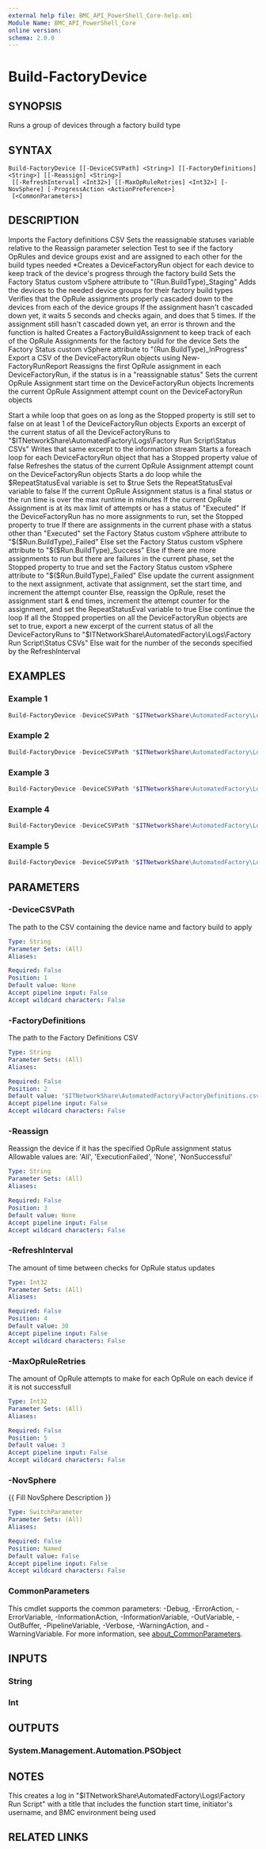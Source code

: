 ```yaml
---
external help file: BMC_API_PowerShell_Core-help.xml
Module Name: BMC_API_PowerShell_Core
online version:
schema: 2.0.0
---
```


# Build-FactoryDevice

## SYNOPSIS

Runs a group of devices through a factory build type

## SYNTAX

```text
Build-FactoryDevice [[-DeviceCSVPath] <String>] [[-FactoryDefinitions] <String>] [[-Reassign] <String>]
 [[-RefreshInterval] <Int32>] [[-MaxOpRuleRetries] <Int32>] [-NovSphere] [-ProgressAction <ActionPreference>]
 [<CommonParameters>]
```

## DESCRIPTION

Imports the Factory definitions CSV
Sets the reassignable statuses variable relative to the Reassign parameter selection
Test to see if the factory OpRules and device groups exist and are assigned to each other for the build types needed
*Creates a DeviceFactoryRun object for each device to keep track of the device's progress through the factory build
Sets the Factory Status custom vSphere attribute to "$($Run.BuildType)_Staging"
Adds the devices to the needed device groups for their factory build types
Verifies that the OpRule assignments properly cascaded down to the devices from each of the device groups
If the assignment hasn't cascaded down yet, it waits 5 seconds and checks again, and does that 5 times.
If the assignment still hasn't cascaded down yet, an error is thrown and the function is halted
Creates a FactoryBuildAssignment to keep track of each of the OpRule Assignments for the factory build for the device
Sets the Factory Status custom vSphere attribute to "$($Run.BuildType)_InProgress"
Export a CSV of the DeviceFactoryRun objects using New-FactoryRunReport
Reassigns the first OpRule assignment in each DeviceFactoryRun, if the status is in a "reassignable status"
Sets the current OpRule Assignment start time on the DeviceFactoryRun objects
Increments the current OpRule Assignment attempt count on the DeviceFactoryRun objects

Start a while loop that goes on as long as the Stopped property is still set to false on at least 1 of the DeviceFactoryRun objects
Exports an excerpt of the current status of all the DeviceFactoryRuns to "$ITNetworkShare\AutomatedFactory\Logs\Factory Run Script\Status CSVs"
Writes that same excerpt to the information stream
Starts a foreach loop for each DeviceFactoryRun object that has a Stopped property value of false
Refreshes the status of the current OpRule Assignment attempt count on the DeviceFactoryRun objects
Starts a do loop while the $RepeatStatusEval variable is set to $true
Sets the RepeatStatusEval variable to false
If the current OpRule Assignment status is a final status or the run time is over the max runtime in minutes
If the current OpRule Assignment is at its max limit of attempts or has a status of "Executed"
If the DeviceFactoryRun has no more assignments to run, set the Stopped property to true
If there are assignments in the current phase with a status other than "Executed" set the Factory Status custom vSphere attribute to "$($Run.BuildType)_Failed"
Else set the Factory Status custom vSphere attribute to "$($Run.BuildType)_Success"
Else if there are more assignments to run but there are failures in the current phase, set the Stopped property to true and set the Factory Status custom vSphere attribute to "$($Run.BuildType)_Failed"
Else update the current assignment to the next assignment, activate that assignment, set the start time, and increment the attempt counter
Else, reassign the OpRule, reset the assignment start & end times, increment the attempt counter for the assignment, and set the RepeatStatusEval variable to true
Else continue the loop
If all the Stopped properties on all the DeviceFactoryRun objects are set to true, export a new excerpt of the current status of all the DeviceFactoryRuns to "$ITNetworkShare\AutomatedFactory\Logs\Factory Run Script\Status CSVs"
Else wait for the number of the seconds specified by the RefreshInterval

## EXAMPLES

### Example 1

```PowerShell
Build-FactoryDevice -DeviceCSVPath "$ITNetworkShare\AutomatedFactory\Logs\BMC Factory Run CSVs\FactoryBuild_2020-02-06__14-11-02_xbz1219.csv"
```

### Example 2

```PowerShell
Build-FactoryDevice -DeviceCSVPath "$ITNetworkShare\AutomatedFactory\Logs\BMC Factory Run CSVs\FactoryBuild_2020-02-10__11-23-27_amfap0p.csv" -FactoryDefinitions "$ITNetworkShare\AutomatedFactory\Factory Definitions Archive\FactoryDefinitions_R33.csv"
```

### Example 3

```PowerShell
Build-FactoryDevice -DeviceCSVPath "$ITNetworkShare\AutomatedFactory\Logs\BMC Factory Run CSVs\FactoryBuild_2020-02-03__08-39-41_xbz1219.csv" -Reassign 'All'
```

### Example 4

```PowerShell
Build-FactoryDevice -DeviceCSVPath "$ITNetworkShare\AutomatedFactory\Logs\BMC Factory Run CSVs\FactoryBuild_2020-01-31__09-46-08_xbz1219.csv" -RefreshInterval 60
```

### Example 5

```PowerShell
Build-FactoryDevice -DeviceCSVPath "$ITNetworkShare\AutomatedFactory\Logs\BMC Factory Run CSVs\FactoryBuild_2020-02-04__19-04-51_amfap0p.csv" -MaxOpRuleRetries 2
```

## PARAMETERS

### -DeviceCSVPath

The path to the CSV containing the device name and factory build to apply

```yaml
Type: String
Parameter Sets: (All)
Aliases:

Required: False
Position: 1
Default value: None
Accept pipeline input: False
Accept wildcard characters: False
```

### -FactoryDefinitions

The path to the Factory Definitions CSV

```yaml
Type: String
Parameter Sets: (All)
Aliases:

Required: False
Position: 2
Default value: "$ITNetworkShare\AutomatedFactory\FactoryDefinitions.csv"
Accept pipeline input: False
Accept wildcard characters: False
```

### -Reassign

Reassign the device if it has the specified OpRule assignment status
Allowable values are: 'All', 'ExecutionFailed', 'None', 'NonSuccessful'

```yaml
Type: String
Parameter Sets: (All)
Aliases:

Required: False
Position: 3
Default value: None
Accept pipeline input: False
Accept wildcard characters: False
```

### -RefreshInterval

The amount of time between checks for OpRule status updates

```yaml
Type: Int32
Parameter Sets: (All)
Aliases:

Required: False
Position: 4
Default value: 30
Accept pipeline input: False
Accept wildcard characters: False
```

### -MaxOpRuleRetries

The amount of OpRule attempts to make for each OpRule on each device if it is not successfull

```yaml
Type: Int32
Parameter Sets: (All)
Aliases:

Required: False
Position: 5
Default value: 3
Accept pipeline input: False
Accept wildcard characters: False
```

### -NovSphere

{{ Fill NovSphere Description }}

```yaml
Type: SwitchParameter
Parameter Sets: (All)
Aliases:

Required: False
Position: Named
Default value: False
Accept pipeline input: False
Accept wildcard characters: False
```

### CommonParameters

This cmdlet supports the common parameters: -Debug, -ErrorAction, -ErrorVariable, -InformationAction, -InformationVariable, -OutVariable, -OutBuffer, -PipelineVariable, -Verbose, -WarningAction, and -WarningVariable. For more information, see [about_CommonParameters](http://go.microsoft.com/fwlink/?LinkID=113216).

## INPUTS

### String

### Int

## OUTPUTS

### System.Management.Automation.PSObject

## NOTES

This creates a log in "$ITNetworkShare\AutomatedFactory\Logs\Factory Run Script" with a title that includes the function start time, initiator's username, and BMC environment being used

## RELATED LINKS
